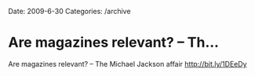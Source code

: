 Date: 2009-6-30
Categories: /archive

# Are magazines relevant? – Th...

Are magazines relevant? – The Michael Jackson affair <a href="http://bit.ly/1DEeDy" rel="nofollow">http://bit.ly/1DEeDy</a>
